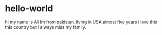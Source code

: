 # hello-world
hi my name is Ali Im from pakistan.
living in USA almost five years 
i love this this country but i always miss my family.
